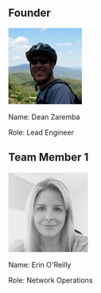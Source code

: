 ## Founder

![](5128_1174414684829_648680_n.jpg)

Name: Dean Zaremba

Role: Lead Engineer

## Team Member 1

![](image1.jpeg)

Name: Erin O'Reilly

Role: Network Operations




